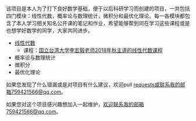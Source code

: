 该项目是本人为了打下良好数学基础，便于以后科研学习而创建的项目，一共包括四门模块：线性代数，概率论与数理统计，微积分和最优化理论。每一各模块都包含了本人学习相关知名公开课的笔记和作业，希望能够帮到同在学习这些课程或是也想学好数学的同学，大家共同进步。

* [线性代数](./linear_algebra)
  * 课程：[国立台湾大学李宏毅老师2018年秋主讲的线性代数课程](http://speech.ee.ntu.edu.tw/~tlkagk/courses_LA18.html)
* 概率论与数理统计
* 微积分
* 最优化理论

如果您发现了什么错漏或是对项目有什么建议，欢迎pull requests或联系我的邮箱759421566@qq.com。

如果您对这个项目感兴趣想加入一起维护，欢迎联系我的邮箱759421566@qq.com。